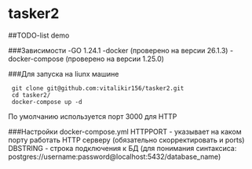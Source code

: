 # tasker2
##TODO-list demo

###Зависимости
-GO 1.24.1
-docker (проверено на версии 26.1.3)
-docker-compose (проверено на версии 1.25.0)

###Для запуска на liunx машине
```
 git clone git@github.com:vitalikir156/tasker2.git
 cd tasker2/
 docker-compose up -d
```
По умолчанию используется порт 3000 для HTTP

###Настройки docker-compose.yml
 HTTPPORT - указывает на каком порту работать HTTP серверу (обязательно скорректировать и ports)
 DBSTRING - строка подключения к БД (для понимания синтаксиса: postgres://username:password@localhost:5432/database_name)

